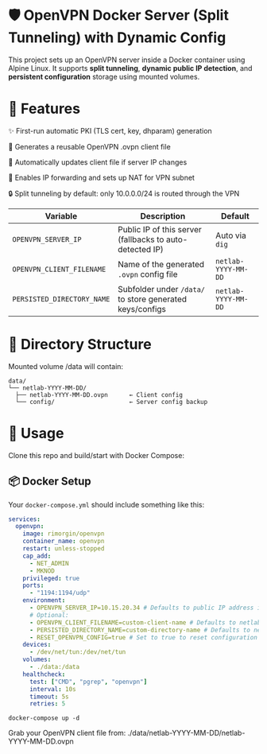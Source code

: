 # 🛡️ OpenVPN Docker Server (Split Tunneling) with Dynamic Config

This project sets up an OpenVPN server inside a Docker container using Alpine Linux. It supports **split tunneling**, **dynamic public IP detection**, and **persistent configuration** storage using mounted volumes.

# 🚀 Features
✨ First-run automatic PKI (TLS cert, key, dhparam) generation

📄 Generates a reusable OpenVPN .ovpn client file

🔁 Automatically updates client file if server IP changes

🔀 Enables IP forwarding and sets up NAT for VPN subnet

🔒 Split tunneling by default: only 10.0.0.0/24 is routed through the VPN


| Variable                | Description                                         | Default               |
|-------------------------|-----------------------------------------------------|-----------------------|
| `OPENVPN_SERVER_IP`     | Public IP of this server (fallbacks to auto-detected IP) | Auto via `dig`        |
| `OPENVPN_CLIENT_FILENAME` | Name of the generated `.ovpn` config file           | `netlab-YYYY-MM-DD`   |
| `PERSISTED_DIRECTORY_NAME` | Subfolder under `/data/` to store generated keys/configs | `netlab-YYYY-MM-DD`   |

# 📂 Directory Structure
Mounted volume /data will contain:
```plaintext
data/
└── netlab-YYYY-MM-DD/
  ├── netlab-YYYY-MM-DD.ovpn      ← Client config
  └── config/                     ← Server config backup
```

# 🧪 Usage
Clone this repo and build/start with Docker Compose:

## 📦 Docker Setup

Your `docker-compose.yml` should include something like this:

```yaml
services:
  openvpn:
    image: rimorgin/openvpn
    container_name: openvpn
    restart: unless-stopped
    cap_add:
      - NET_ADMIN
      - MKNOD
    privileged: true
    ports:
      - "1194:1194/udp"
    environment:
      - OPENVPN_SERVER_IP=10.15.20.34 # Defaults to public IP address if not set
      # Optional:
      - OPENVPN_CLIENT_FILENAME=custom-client-name # Defaults to netlab-YYYY-MM-DD
      - PERSISTED_DIRECTORY_NAME=custom-directory-name # Defaults to netlab-YYYY-MM-DD
      - RESET_OPENVPN_CONFIG=true # Set to true to reset configuration on startup (defaults to false)
    devices:
      - /dev/net/tun:/dev/net/tun
    volumes:
      - ./data:/data
    healthcheck:
      test: ["CMD", "pgrep", "openvpn"]
      interval: 10s
      timeout: 5s
      retries: 5
```

```
docker-compose up -d
```

Grab your OpenVPN client file from:
./data/netlab-YYYY-MM-DD/netlab-YYYY-MM-DD.ovpn
